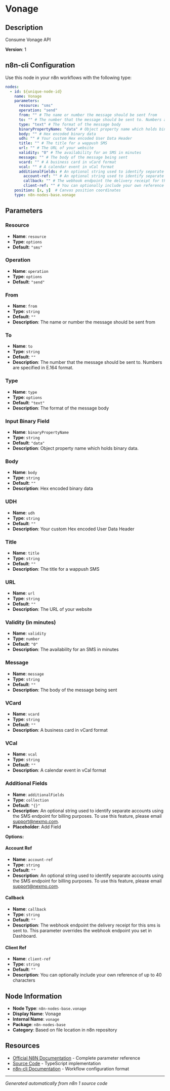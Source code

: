 # Vonage

## Description

Consume Vonage API

**Version**: 1

## n8n-cli Configuration

Use this node in your n8n workflows with the following type:

```yaml
nodes:
  - id: ${unique-node-id}
    name: Vonage
    parameters:
      resource: "sms"
      operation: "send"
      from: "" # The name or number the message should be sent from
      to: "" # The number that the message should be sent to. Numbers are specified in E.164 format.
      type: "text" # The format of the message body
      binaryPropertyName: "data" # Object property name which holds binary data.
      body: "" # Hex encoded binary data
      udh: "" # Your custom Hex encoded User Data Header
      title: "" # The title for a wappush SMS
      url: "" # The URL of your website
      validity: "0" # The availability for an SMS in minutes
      message: "" # The body of the message being sent
      vcard: "" # A business card in vCard format
      vcal: "" # A calendar event in vCal format
      additionalFields: # An optional string used to identify separate accounts using the SMS endpoint for billing purposes. To use this feature, please email support@nexmo.com.
        account-ref: "" # An optional string used to identify separate accounts using the SMS endpoint for billing purposes. To use this feature, please email support@nexmo.com.
        callback: "" # The webhook endpoint the delivery receipt for this sms is sent to. This parameter overrides the webhook endpoint you set in Dashboard.
        client-ref: "" # You can optionally include your own reference of up to 40 characters
    position: [x, y]  # Canvas position coordinates
    type: n8n-nodes-base.vonage
```

## Parameters

### Resource

- **Name**: `resource`
- **Type**: `options`
- **Default**: `"sms"`

### Operation

- **Name**: `operation`
- **Type**: `options`
- **Default**: `"send"`

### From

- **Name**: `from`
- **Type**: `string`
- **Default**: `""`
- **Description**: The name or number the message should be sent from

### To

- **Name**: `to`
- **Type**: `string`
- **Default**: `""`
- **Description**: The number that the message should be sent to. Numbers are specified in E.164 format.

### Type

- **Name**: `type`
- **Type**: `options`
- **Default**: `"text"`
- **Description**: The format of the message body

### Input Binary Field

- **Name**: `binaryPropertyName`
- **Type**: `string`
- **Default**: `"data"`
- **Description**: Object property name which holds binary data.

### Body

- **Name**: `body`
- **Type**: `string`
- **Default**: `""`
- **Description**: Hex encoded binary data

### UDH

- **Name**: `udh`
- **Type**: `string`
- **Default**: `""`
- **Description**: Your custom Hex encoded User Data Header

### Title

- **Name**: `title`
- **Type**: `string`
- **Default**: `""`
- **Description**: The title for a wappush SMS

### URL

- **Name**: `url`
- **Type**: `string`
- **Default**: `""`
- **Description**: The URL of your website

### Validity (in minutes)

- **Name**: `validity`
- **Type**: `number`
- **Default**: `"0"`
- **Description**: The availability for an SMS in minutes

### Message

- **Name**: `message`
- **Type**: `string`
- **Default**: `""`
- **Description**: The body of the message being sent

### VCard

- **Name**: `vcard`
- **Type**: `string`
- **Default**: `""`
- **Description**: A business card in vCard format

### VCal

- **Name**: `vcal`
- **Type**: `string`
- **Default**: `""`
- **Description**: A calendar event in vCal format

### Additional Fields

- **Name**: `additionalFields`
- **Type**: `collection`
- **Default**: `"{}"`
- **Description**: An optional string used to identify separate accounts using the SMS endpoint for billing purposes. To use this feature, please email support@nexmo.com.
- **Placeholder**: Add Field

**Options:**

#### Account Ref
- **Name**: `account-ref`
- **Type**: `string`
- **Default**: `""`
- **Description**: An optional string used to identify separate accounts using the SMS endpoint for billing purposes. To use this feature, please email support@nexmo.com.

#### Callback
- **Name**: `callback`
- **Type**: `string`
- **Default**: `""`
- **Description**: The webhook endpoint the delivery receipt for this sms is sent to. This parameter overrides the webhook endpoint you set in Dashboard.

#### Client Ref
- **Name**: `client-ref`
- **Type**: `string`
- **Default**: `""`
- **Description**: You can optionally include your own reference of up to 40 characters



## Node Information

- **Node Type**: `n8n-nodes-base.vonage`
- **Display Name**: Vonage
- **Internal Name**: `vonage`
- **Package**: `n8n-nodes-base`
- **Category**: Based on file location in n8n repository

## Resources

- [Official N8N Documentation](https://docs.n8n.io/integrations/builtin/app-nodes/n8n-nodes-base.vonage/) - Complete parameter reference
- [Source Code](https://github.com/n8n-io/n8n/blob/master/packages/nodes-base/nodes/Vonage/Vonage.node.ts) - TypeScript implementation
- [n8n-cli Documentation](https://github.com/edenreich/n8n-cli) - Workflow configuration format

---
*Generated automatically from n8n 1 source code*
